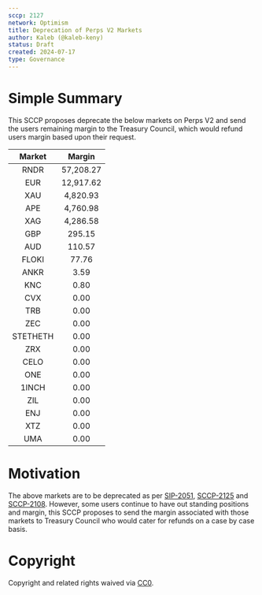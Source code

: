 ```yaml
---
sccp: 2127
network: Optimism
title: Deprecation of Perps V2 Markets
author: Kaleb (@kaleb-keny)
status: Draft
created: 2024-07-17
type: Governance
---
```


# Simple Summary

This SCCP proposes deprecate the below markets on Perps V2 and send the users remaining margin to the Treasury Council, which would refund users margin based upon their request.

| **Market**   |  **Margin** |
|:------------:|:---------:|
|     RNDR     | 57,208.27 |
|      EUR     | 12,917.62 |
|      XAU     |  4,820.93 |
|      APE     |  4,760.98 |
|      XAG     |  4,286.58 |
|      GBP     |   295.15  |
|      AUD     |   110.57  |
|     FLOKI    |   77.76   |
|     ANKR     |    3.59   |
|      KNC     |    0.80   |
|      CVX     |    0.00   |
|      TRB     |    0.00   |
|      ZEC     |    0.00   |
|   STETHETH   |    0.00   |
|      ZRX     |    0.00   |
|     CELO     |    0.00   |
|      ONE     |    0.00   |
|     1INCH    |    0.00   |
|      ZIL     |    0.00   |
|      ENJ     |    0.00   |
|      XTZ     |    0.00   |
|      UMA     |    0.00   |


# Motivation

The above markets are to be deprecated as per [SIP-2051](https://sips.synthetix.io/sips/sip-2051/), [SCCP-2125](https://sips.synthetix.io/sccp/sccp-2125/) and [SCCP-2108](https://sips.synthetix.io/sccp/sccp-2108/). However, some users continue to have out standing positions and margin, this SCCP proposes to send the margin associated with those markets to Treasury Council who would cater for refunds on a case by case basis. 

# Copyright

Copyright and related rights waived via [CC0](https://creativecommons.org/publicdomain/zero/1.0/).


